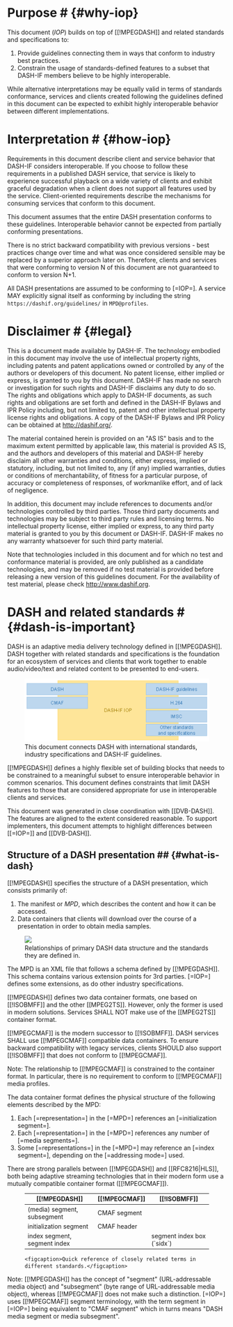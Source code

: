 # Purpose # {#why-iop}

This document (<dfn>IOP</dfn>) builds on top of [[!MPEGDASH]] and related standards and specifications to:

1. Provide guidelines connecting them in ways that conform to industry best practices.
1. Constrain the usage of standards-defined features to a subset that DASH-IF members believe to be highly interoperable.

While alternative interpretations may be equally valid in terms of standards conformance, services and clients created following the guidelines defined in this document can be expected to exhibit highly interoperable behavior between different implementations.

# Interpretation # {#how-iop}

Requirements in this document describe client and service behavior that DASH-IF considers interoperable. If you choose to follow these requirements in a published DASH service, that service is likely to experience successful playback on a wide variety of clients and exhibit graceful degradation when a client does not support all features used by the service. Client-oriented requirements describe the mechanisms for consuming services that conform to this document.

This document assumes that the entire DASH presentation conforms to these guidelines. Interoperable behavior cannot be expected from partially conforming presentations.

There is no strict backward compatibility with previous versions - best practices change over time and what was once considered sensible may be replaced by a superior approach later on. Therefore, clients and services that were conforming to version N of this document are not guaranteed to conform to version N+1.

All DASH presentations are assumed to be conforming to [=IOP=]. A service MAY explicitly signal itself as conforming by including the string `https://dashif.org/guidelines/` in `MPD@profiles`.

# Disclaimer # {#legal}

This is a document made available by DASH-IF. The technology embodied in this document may involve the use of intellectual property rights, including patents and patent applications owned or controlled by any of the authors or developers of this document. No patent license, either implied or express, is granted to you by this document. DASH-IF has made no search or investigation for such rights and DASH-IF disclaims any duty to do so. The rights and obligations which apply to DASH-IF documents, as such rights and obligations are set forth and defined in the DASH-IF Bylaws and IPR Policy including, but not limited to, patent and other intellectual property license rights and obligations. A copy of the DASH-IF Bylaws and IPR Policy can be obtained at http://dashif.org/.

The material contained herein is provided on an "AS IS" basis and to the maximum extent permitted by applicable law, this material is provided AS IS, and the authors and developers of this material and DASH-IF hereby disclaim all other warranties and conditions, either express, implied or statutory, including, but not limited to, any (if any) implied warranties, duties or conditions of merchantability, of fitness for a particular purpose, of accuracy or completeness of responses, of workmanlike effort, and of lack of negligence.

In addition, this document may include references to documents and/or technologies controlled by third parties. Those third party documents and technologies may be subject to third party rules and licensing terms. No intellectual property license, either implied or express, to any third party material is granted to you by this document or DASH-IF. DASH-IF makes no any warranty whatsoever for such third party material.

Note that technologies included in this document and for which no test and conformance material is provided, are only published as a candidate technologies, and may be removed if no test material is provided before releasing a new version of this guidelines document. For the availability of test material, please check http://www.dashif.org.

# DASH and related standards # {#dash-is-important}

DASH is an adaptive media delivery technology defined in [[!MPEGDASH]]. DASH together with related standards and specifications is the foundation for an ecosystem of services and clients that work together to enable audio/video/text and related content to be presented to end-users.

<figure>
	<img src="Images/RoleOfIop.png" />
	<figcaption>This document connects DASH with international standards, industry specifications and DASH-IF guidelines.</figcaption>
</figure>

[[!MPEGDASH]] defines a highly flexible set of building blocks that needs to be constrained to a meaningful subset to ensure interoperable behavior in common scenarios. This document defines constraints that limit DASH features to those that are considered appropriate for use in interoperable clients and services.

This document was generated in close coordination with [[DVB-DASH]]. The features are aligned to the extent considered reasonable. To support implementers, this document attempts to highlight differences between [[=IOP=]] and [[DVB-DASH]].

## Structure of a DASH presentation ## {#what-is-dash}

[[!MPEGDASH]] specifies the structure of a DASH presentation, which consists primarily of:

1. The manifest or <dfn>MPD</dfn>, which describes the content and how it can be accessed.
1. Data containers that clients will download over the course of a presentation in order to obtain media samples.

<figure>
	<img src="Diagrams/DashStructure.png" />
	<figcaption>Relationships of primary DASH data structure and the standards they are defined in.</figcaption>
</figure>

The MPD is an XML file that follows a schema defined by [[!MPEGDASH]]. This schema contains various extension points for 3rd parties. [=IOP=] defines some extensions, as do other industry specifications.

[[!MPEGDASH]] defines two data container formats, one based on [[!ISOBMFF]] and the other [[MPEG2TS]]. However, only the former is used in modern solutions. Services SHALL NOT make use of the [[MPEG2TS]] container format.

[[!MPEGCMAF]] is the modern successor to [[!ISOBMFF]]. DASH services SHALL use [[!MPEGCMAF]] compatible data containers. To ensure backward compatibility with legacy services, clients SHOULD also support [[!ISOBMFF]] that does not conform to [[!MPEGCMAF]].

Note: The relationship to [[!MPEGCMAF]] is constrained to the container format. In particular, there is no requirement to conform to [[!MPEGCMAF]] media profiles.

The data container format defines the physical structure of the following elements described by the MPD:

1. Each [=representation=] in the [=MPD=] references an [=initialization segment=].
1. Each [=representation=] in the [=MPD=] references any number of [=media segments=].
1. Some [=representations=] in the [=MPD=] may reference an [=index segment=], depending on the [=addressing mode=] used.

There are strong parallels between [[!MPEGDASH]] and [[RFC8216|HLS]], both being adaptive streaming technologies that in their modern form use a mutually compatible container format ([[!MPEGCMAF]]).

<figure id="cmaf-terms">
	<table class="data">
		<thead>
			<tr>
				<th>[[!MPEGDASH]]
				<th>[[!MPEGCMAF]]
				<th>[[!ISOBMFF]]
		</thead>
		<tbody>
			<tr>
				<td>(media) segment, subsegment
				<td>CMAF segment
				<td>
			<tr>
				<td>initialization segment
				<td>CMAF header
				<td>
			<tr>
				<td>index segment, segment index
				<td>
				<td>segment index box (`sidx`)
		</tbody>
	</table>

	<figcaption>Quick reference of closely related terms in different standards.</figcaption>
</figure>

Note: [[!MPEGDASH]] has the concept of "segment" (URL-addressable media object) and "subsegment" (byte range of URL-addressable media object), whereas [[!MPEGCMAF]] does not make such a distinction. [=IOP=] uses [[!MPEGCMAF]] segment terminology, with the term segment in [=IOP=] being equivalent to "CMAF segment" which in turns means "DASH media segment or media subsegment".